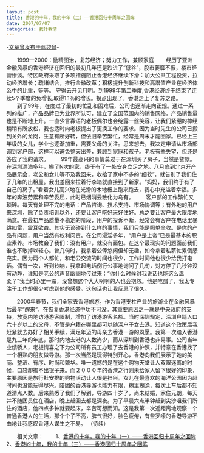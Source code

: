 ```yaml
---
layout: post
title: 香港的十年，我的十年（二）——香港回归十周年之回眸
date: 2007/07/07
categories: 我抒我情
---
```


-[文章曾发布于蓝袋鼠](http://landaishu.hi2net.com/home/blog_read.asp?id=4175&blogid=34582)-



　　1999—2000：励精图治，复苏经济；努力工作，兼顾家庭
　　经历了亚洲金融风暴的香港经济在回归的最初几年还是跌进了“低谷”，股市萎靡不振，楼市经营惨淡。特区政府采取了多项措施阻止香港经济继续下滑：加大公共工程投资，拉动经济增长；疏堵结合，推行金融改革；积极提升创新科技和高增值产业在经济体系中的比重，等等。 守得云开见月明。到1999年第二季度,香港经济终于结束了连续5个季度的负增长,取得1.1％的增长。拐点出现了，香港走上了复苏之路。
　　到了99年，在度过了最初的忙乱和困难后，公司也逐渐走向正规。通过一系列的推广，产品品牌已为业界所认可，建立了全国范围内的销售网络，产品销售量也是不断地上升。一直少言寡语的老板偶尔也会绽露一丝笑容，让我们紧绷的神经稍稍有所放松，我也适时向老板提出了更换工作的要求。因为当时先生的公司已搬到关外的龙岗，生意有所好转，但依旧辛苦繁忙，经常是周末才能回家。已经上三年级的女儿，学业也逐渐加重，需要父母的关注。思来想去，我决定申请从市场部调到客户部，这样可以避免整天出差，兼顾到家庭和孩子。老板有些失望，但还是答应了我的请求。 
　　99年最高兴的事情莫过于在深圳买了房子，当然是贷款。在深圳漂泊多年，搬了N次的家，终于有了一处安身立足之地。八月底到北京开产品展示会，老公和女儿等不及我回来，收拾了家中不多的“细软”，就告别了我们住了几年的出租屋。我出差回来拉着行李箱就直接到了新家。“妈妈，我们终于有了自己的房子。”看着女儿高兴地在光滑的木地板上跑来跑去，我心中充溢着幸福。多年的奔波劳累和辛苦委屈，此时已烟消云散化为乌有。
　　客户部的工作繁忙又琐碎。每天有处理不完的电话：产品咨询、技术支持、市场协调等；有外地的用户来深圳，除了负责培训以外，还要让客户吃好玩好住好。总之要让客户最大限度地满意。在最初产品质量不稳定的阶段，用户的投诉不断，经常会有客户在电话里暴跳如雷，震耳欲聋。其实无论碰到什么样的事情，我们只能是照单全收。是你的产品有问题，用户当然有权利问责。在公司浸淫多年，“用户是上帝”已是最基本的职业素养。市场教会了我们：没有用户，就没有面包。在这个最现实的问题面前我们谁也不敢掉以轻心。曾几何时，我拿着公俸悠闲但却无趣，如今拿着私薪忙累倒感充实。因为两个人都忙，和老公交流的时间也很少，工作时间他也很少给我打电话。偶有一次，听到铃响，我拿起电话例行公事地询问了几句，对方停了几秒钟没有动静，谁知是老公的声音幽幽地传过来：“你什么时候对我说话也能这么温柔？”我当时心里一震，没曾想这个大大咧咧的人也会抱怨。他是吃醋了，我太专注于工作却很少考虑到他的感受。这句话也让我反思了很久。

　　2000年春节，我们全家去香港旅游。作为香港支柱产业的旅游业在金融风暴后最早“醒来”，在恢复香港经济中功不可没。其重要原因之一就是中央政府的支持，放宽内地访港游客限制，增加了访港游客名额。当时深圳规定，深圳户籍人口六十岁以上的父母，不管是户籍在哪里都可以随深户子女去港。知道这个政策后我赶紧就去办好了相关手续，满足年迈的母亲去香港一游的夙愿。我第一次踏入香港是九三年的年底，那时内地去港的人数尚少，而从深圳到香港也非易事。公司当年业绩骄人，老板情喜之下为公司所有员工办理了去香港的护照，并特意在香港找了一个相熟的朋友做导游。那一次当然是玩得特别开心，香港向我们展示了她的美丽、整洁、有序、时尚和繁华。唯一遗憾的是在这个购物天堂让人双眼迷离的时候，口袋却掏不出银子来。而２０００年的香港之行则未给家人留下很好的印象，主要原因是旅行社安排的购物活动让人很是扫兴。女儿在最喜欢的海洋公园因为赶时间也没能玩得尽兴。陪团的香港导游也能力有限，糊里糊涂，每次上车后都不知道清点人数。后来熟悉了我们了解到，导游四十岁了，尚未结婚，家住元朗，每天并不随团员住在酒店，晚上赶回去都是深夜。为了早晨六点半钟赶到尖沙咀我们所住的酒店，他四点多钟就要起床，辛苦可想而知。这是我第一次近距离地观察一个普通香港人的生活，那个个子不高，脾气很好，脸色疲倦，有些罗嗦的香港导游不由地让我感叹香港人谋生之不易。
（待续）

　　相关文章：
　　1、[香港的十年，我的十年（一）——香港回归十周年之回眸](news_read.asp?NewsID=34371)
　　2、[香港的十年，我的十年（三）——香港回归十周年之回眸](news_read.asp?newsid=35202)